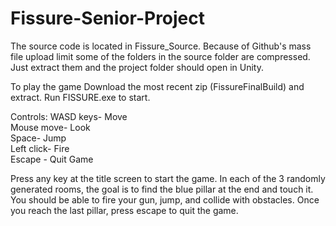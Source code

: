 # Fissure-Senior-Project

The source code is located in Fissure_Source. Because of Github's mass file upload limit some of the folders in the source folder are compressed. Just extract them and the project folder should open in Unity.

To play the game
Download the most recent zip (FissureFinalBuild) and extract. Run FISSURE.exe to start.

Controls:
WASD keys- Move       
Mouse move- Look        
Space- Jump       
Left click- Fire  
Escape - Quit Game

Press any key at the title screen to start the game. In each of the 3 randomly generated rooms, the goal is to find the blue pillar at the end and touch it. You should be able to fire your gun, jump, and collide with obstacles. Once you reach the last pillar, press escape to quit the game.

